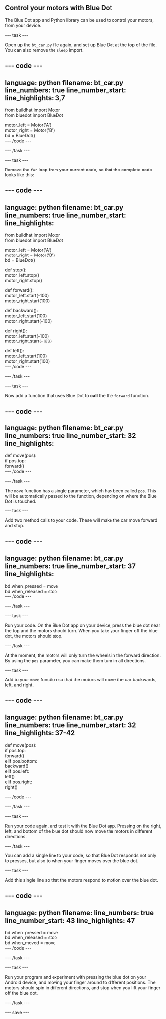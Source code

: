 ## Control your motors with Blue Dot

The Blue Dot app and Python library can be used to control your motors, from your device.

--- task ---

Open up the `bt_car.py` file again, and set up Blue Dot at the top of the file. You can also remove the `sleep` import.

--- code ---
---
language: python
filename: bt_car.py
line_numbers: true
line_number_start: 
line_highlights: 3,7
---
from buildhat import Motor    
from bluedot import BlueDot    

motor_left = Motor('A')     
motor_right = Motor('B')     
bd = BlueDot()     
--- /code ---

--- /task ---

--- task ---

Remove the `for` loop from your current code, so that the complete code looks like this:

--- code ---
---
language: python
filename: bt_car.py
line_numbers: true
line_number_start: 
line_highlights: 
---
from buildhat import Motor    
from bluedot import BlueDot     

motor_left = Motor('A')     
motor_right = Motor('B')     
bd = BlueDot()     


def stop():     
    motor_left.stop()     
    motor_right.stop()     


def forward():     
    motor_left.start(-100)     
    motor_right.start(100)     


def backward():     
    motor_left.start(100)     
    motor_right.start(-100)     


def right():     
    motor_left.start(-100)     
    motor_right.start(-100)     


def left():     
    motor_left.start(100)     
    motor_right.start(100)     
--- /code ---

--- /task ---

--- task ---

Now add a function that uses Blue Dot to **call** the the `forward` function.

--- code ---
---
language: python
filename: bt_car.py
line_numbers: true
line_number_start: 32
line_highlights: 
---


def move(pos):     
    if pos.top:     
        forward()     
--- /code ---

--- /task ---

The `move` function has a single parameter, which has been called `pos`. This will be automatically passed to the function, depending on where the Blue Dot is touched.

--- task ---

Add two method calls to your code. These will make the car move forward and stop.

--- code ---
---
language: python
filename: bt_car.py
line_numbers: true
line_number_start: 37
line_highlights: 
---


bd.when_pressed = move    
bd.when_released = stop    
--- /code ---

--- /task ---

--- task ---

Run your code. On the Blue Dot app on your device, press the blue dot near the top and the motors should turn. When you take your finger off the blue dot, the motors should stop.

--- /task ---

At the moment, the motors will only turn the wheels in the forward direction. By using the `pos` parameter, you can make them turn in all directions.

--- task ---

Add to your `move` function so that the motors will move the car backwards, left, and right.

--- code ---
---
language: python
filename: bt_car.py
line_numbers: true
line_number_start: 32
line_highlights: 37-42
---


def move(pos):    
    if pos.top:    
        forward()    
    elif pos.bottom:    
        backward()    
    elif pos.left:    
        left()     
    elif pos.right:    
        right()     


--- /code ---

--- /task ---

--- task ---

Run your code again, and test it with the Blue Dot app. Pressing on the right, left, and bottom of the blue dot should now move the motors in different directions.

--- /task ---

You can add a single line to your code, so that Blue Dot responds not only to presses, but also to when your finger moves over the blue dot.

--- task ---

Add this single line so that the motors respond to motion over the blue dot.

--- code ---
---
language: python
filename: 
line_numbers: true
line_number_start: 43
line_highlights: 47
---


bd.when_pressed = move    
bd.when_released = stop    
bd.when_moved = move     
--- /code ---

--- /task ---

--- task ---

Run your program and experiment with pressing the blue dot on your Android device, and moving your finger around to different positions. The motors should spin in different directions, and stop when you lift your finger off the blue dot.

--- /task ---

--- save ---
